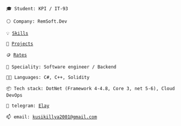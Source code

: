 <code>🎓 Student: KPI / IT-93</code>

<code>⚪ Company: RemSoft.Dev</code>

<code>💡 [Skills](SKILLS.md)</code>

<code>🧻 [Projects](PROJECTS.md)</code>

<code>🪙 [Rates](RATES.md)</code><br>

<code>👷 Speciality: Software engineer / Backend </code><br>

<code>🧑‍💻 Languages: C#, C++, Solidity</code>

<code>📦 Tech stack: DotNet (Framework 4-4.8, Core 3, net 5-6), Cloud DevOps </code>

<code>💬 telegram: [Elay](https://t.me/Somebody_Else_Not_Me)</code>

<code>📫 email: [kusikillya2001@gmail.com](mailto:kusikillya2001@gmail.com)</code>
